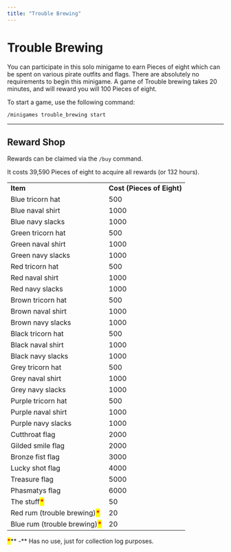 ```yaml
---
title: "Trouble Brewing"
---
```


# Trouble Brewing

You can participate in this solo minigame to earn Pieces of eight which can be spent on various pirate outfits and flags. There are absolutely no requirements to begin this minigame. A game of Trouble brewing takes 20 minutes, and will reward you will 100 Pieces of eight.

To start a game, use the following command:

`/minigames trouble_brewing start`

---

## Reward Shop

Rewards can be claimed via the `/buy` command.

It costs 39,590 Pieces of eight to acquire all rewards (or 132 hours).

|                                                                  |                            |
| ---------------------------------------------------------------- | -------------------------- |
| **Item**                                                         | **Cost (Pieces of Eight)** |
| Blue tricorn hat                                                 | 500                        |
| Blue naval shirt                                                 | 1000                       |
| Blue navy slacks                                                 | 1000                       |
| Green tricorn hat                                                | 500                        |
| Green naval shirt                                                | 1000                       |
| Green navy slacks                                                | 1000                       |
| Red tricorn hat                                                  | 500                        |
| Red naval shirt                                                  | 1000                       |
| Red navy slacks                                                  | 1000                       |
| Brown tricorn hat                                                | 500                        |
| Brown naval shirt                                                | 1000                       |
| Brown navy slacks                                                | 1000                       |
| Black tricorn hat                                                | 500                        |
| Black naval shirt                                                | 1000                       |
| Black navy slacks                                                | 1000                       |
| Grey tricorn hat                                                 | 500                        |
| Grey naval shirt                                                 | 1000                       |
| Grey navy slacks                                                 | 1000                       |
| Purple tricorn hat                                               | 500                        |
| Purple naval shirt                                               | 1000                       |
| Purple navy slacks                                               | 1000                       |
| Cutthroat flag                                                   | 2000                       |
| Gilded smile flag                                                | 2000                       |
| Bronze fist flag                                                 | 3000                       |
| Lucky shot flag                                                  | 4000                       |
| Treasure flag                                                    | 5000                       |
| Phasmatys flag                                                   | 6000                       |
| The stuff<mark style="color:red;">**\***</mark>                  | 50                         |
| Red rum (trouble brewing)<mark style="color:red;">**\***</mark>  | 20                         |
| Blue rum (trouble brewing)<mark style="color:red;">**\***</mark> | 20                         |

<mark style="color:red;">**\***</mark>** -** Has no use, just for collection log purposes.
